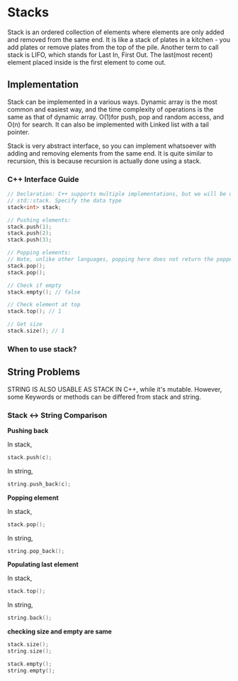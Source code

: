 # Stacks

Stack is an ordered collection of elements where elements are only added and removed from the same end. It is like a stack of plates in a kitchen - you add plates or remove plates from the top of the pile. Another term to call stack is LIFO, which stands for Last In, First Out. The last(most recent) element placed inside is the first element to come out.

## Implementation

Stack can be implemented in a various ways. 
Dynamic array is the most common and easiest way, and the time complexity of operations is the same as that of dynamic array. O(1)for push, pop and random access, and O(n) for search. It can also be implemented with Linked list with a tail pointer.

Stack is very abstract interface, so you can implement whatsoever with adding and removing elements from the same end. It is quite similar to recursion, this is because recursion is actually done using a stack.

### C++ Interface Guide
```cpp
// Declaration: C++ supports multiple implementations, but we will be using
// std::stack. Specify the data type
stack<int> stack;

// Pushing elements:
stack.push(1);
stack.push(2);
stack.push(3);

// Popping elements:
// Note, unlike other languages, popping here does not return the popped value
stack.pop();
stack.pop();

// Check if empty
stack.empty(); // false

// Check element at top
stack.top(); // 1

// Get size
stack.size(); // 1
```

### When to use stack?

## String Problems

STRING IS ALSO USABLE AS STACK IN C++, while it's mutable. However, some Keywords or methods can be differed from stack<char> and string.

### Stack <-> String Comparison

**Pushing back**

In stack, 
```c++
stack.push(c);
```

In string,
```c++
string.push_back(c);
```
**Popping element**

In stack,
```c++
stack.pop();
```

In string,
```c++
string.pop_back();
```

**Populating last element**

In stack,
```c++
stack.top();
```

In string,
```c++
string.back();
```

**checking size and empty are same**
```c++
stack.size();
string.size();

stack.empty();
string.empty();
```